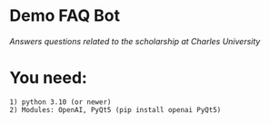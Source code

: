 # Demo FAQ Bot
###### Answers questions related to the scholarship at Charles University

# You need:
    1) python 3.10 (or newer)
    2) Modules: OpenAI, PyQt5 (pip install openai PyQt5)
